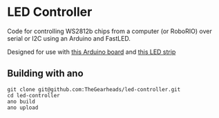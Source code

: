 # LED Controller

Code for controlling WS2812b chips from a computer (or RoboRIO) over serial or I2C using an Arduino and FastLED.

Designed for use with [this Arduino board](https://www.sparkfun.com/products/11113) and [this LED strip](http://www.andymark.com/product-p/am-2916.htm)

## Building with ano

	git clone git@github.com:TheGearheads/led-controller.git
	cd led-controller
	ano build
	ano upload

